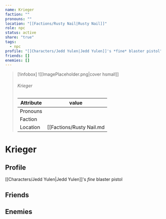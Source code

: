```yaml
---
name: Krieger
faction: ""
pronouns: ""
location: "[[Factions/Rusty Nail|Rusty Nail]]"
role: npc
status: active
share: "true"
tags:
  - npc
profile: "[[Characters/Jedd Yulen|Jedd Yulen]]'s *fine* blaster pistol"
friends: []
enemies: []
---
```



> [!infobox]
> ![[ImagePlaceholder.png|cover hsmall]]
> ###### Krieger
> Attribute |  value |
> ---|---|
> Pronouns | 
> Faction | 
> Location | [[Factions/Rusty Nail.md|Rusty Nail]] |


# Krieger
## Profile
[[Characters/Jedd Yulen|Jedd Yulen]]'s *fine* blaster pistol

## Friends


## Enemies


